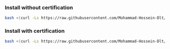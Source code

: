 
### Install without certification

```Bash
bash <(curl -Ls https://raw.githubusercontent.com/Mohammad-Hossein-Dlt/nginx_config/master/nginx_config.sh)
```


### Install with certification
```Bash
bash <(curl -Ls https://raw.githubusercontent.com/Mohammad-Hossein-Dlt/nginx_config/master/nginx_with_certificate.sh)
```
